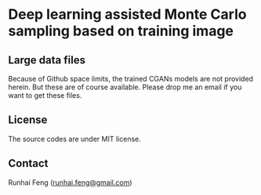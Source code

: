 # Deep learning assisted Monte Carlo sampling based on training image

## Large data files

Because of Github space limits, the trained CGANs models are not provided herein. 
But these are of course available. Please drop me an email if you want to get these files. 

## License

The source codes are under MIT license.

## Contact

Runhai Feng (runhai.feng@gmail.com) 
